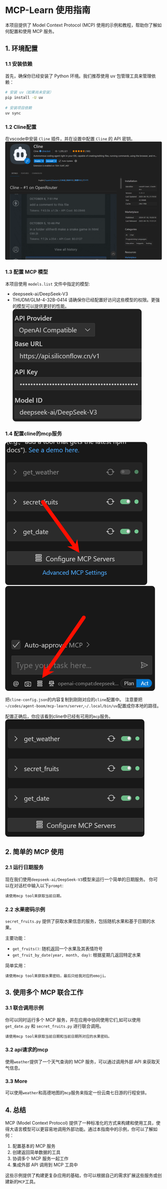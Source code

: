 # MCP-Learn 使用指南

本项目提供了 Model Context Protocol (MCP) 使用的示例和教程，帮助你了解如何配置和使用 MCP 服务。

## 1. 环境配置

### 1.1 安装依赖

首先，确保你已经安装了 Python 环境。我们推荐使用 uv 包管理工具来管理依赖：

```bash
# 安装 uv（如果尚未安装）
pip install -U uv

# 安装项目依赖
uv sync
```

### 1.2 Cline配置
在vscode中安装 `Cline` 插件，并在设置中配置 `Cline` 的 API 密钥。
![cline](./images/cline.png)

### 1.3 配置 MCP 模型

本项目使用 `models.list` 文件中指定的模型:
- deepseek-ai/DeepSeek-V3
- THUDM/GLM-4-32B-0414
请确保你已经配置好访问这些模型的权限。更强的模型可以提供更好的性能。
![alt text](./images/api_config.png)

### 1.4 配置cline的mcp服务
![alt text](./images/cline-config-1.png)
![alt text](./images/cline-config-2.png)

把`cline-config.json`的内容复制到刚刚对应的`cline`配置中。
注意要把`~/codes/agent-boom/mcp-learn/server`,`~/.local/bin/uv`配置成你本地的路径。

配置正确后，你应该看到cline中已经有可用的`mcp`服务。
![alt text](./images/cline-config-3.png)

## 2. 简单的 MCP 使用

### 2.1 运行日期服务
现在我们使用`deepseek-ai/DeepSeek-V3`模型来运行一个简单的日期服务。
你可以在对话栏中输入以下`prompt`:
```text
请使用mcp tool来获取当前日期。
```

### 2.2 水果密码示例

`secret_fruits.py` 提供了获取水果信息的服务，包括随机水果和基于日期的水果。

主要功能：
- `get_fruits()`: 随机返回一个水果及其表情符号
- `get_fruit_by_date(year, month, day)`: 根据星期几返回特定水果

简单实用：
```text
请使用mcp tool来获取水果密码，最后只给我对应的emoji。
```
## 3. 使用多个 MCP 联合工作

### 3.1 联合调用示例

你可以同时运行多个 MCP 服务，并在应用中协同使用它们,如可以使用`get_date.py` 和 `secret_fruits.py` 进行联合调用。

```text
请使用mcp tool来获取当前日期和当前日期所对应的水果密码。
``` 

### 3.2 api请求的mcp
使用`weather`提供了一个天气查询的 MCP 服务，可以通过调用外部 API 来获取天气信息。

### 3.3 More
可以使用`weather`和高德地图的`mcp`服务来指定一份云南七日游的行程安排。

## 4. 总结

MCP (Model Context Protocol) 提供了一种标准化的方式来构建和使用工具，使得大语言模型可以更容易地调用外部功能。通过本指南中的示例，你可以了解如何：

1. 配置基本的 MCP 服务
2. 创建返回简单数据的工具
3. 协调多个 MCP 服务一起工作
4. 集成外部 API 调用到 MCP 工具中

这些示例提供了构建更复杂应用的基础，你可以根据自己的需求扩展这些服务或创建新的`MCP`工具。